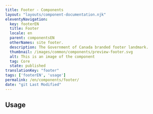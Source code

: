 ```yaml
---
title: Footer - Components
layout: "layouts/component-documentation.njk"
eleventyNavigation:
  key: footerEN
  title: Footer
  locale: en
  parent: componentsEN
  otherNames: site footer.
  description: The Government of Canada branded footer landmark.
  thumbnail: /images/common/components/preview-footer.svg
  alt: This is an image of the component
  tag: Core
  state: published
translationKey: "footer"
tags: ['footerEN', 'usage']
permalink: /en/components/footer/
date: "git Last Modified"
---
```


## Usage